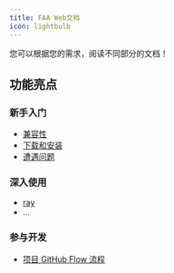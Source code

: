 ```yaml
---
title: FAA Web文档
icon: lightbulb
---
```


您可以根据您的需求，阅读不同部分的文档！

## 功能亮点

### 新手入门

- [兼容性](start_quickly/compatibility.md)
- [下载和安装](start_quickly/download.md)
- [遭遇问题](start_quickly/error.md)

### 深入使用

- [ray](foo/ray.md)
- ...

### 参与开发

- [项目 GitHub Flow 流程](development/github_flow.md)

